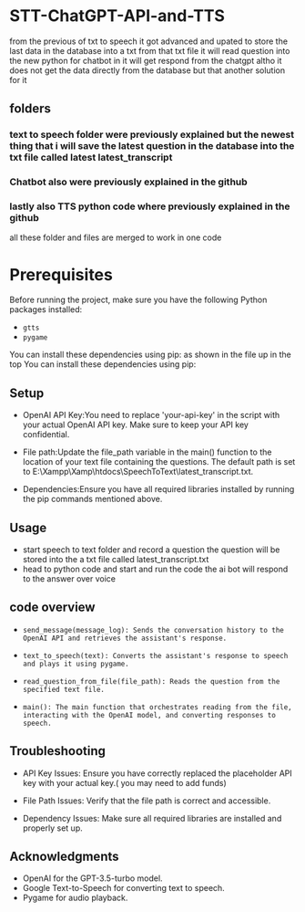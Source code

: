 # STT-ChatGPT-API-and-TTS


from the previous of txt to speech it got advanced and upated to store the last data in the database into a txt from that txt file it will read question into the new python for chatbot in it will get respond from the chatgpt altho it does not get the data directly from the database but that another solution for it 


## folders
### text to speech folder were previously explained but the newest thing that i will save the latest question in the database into the txt file called latest latest_transcript
### Chatbot also were previously explained in the github 
### lastly also TTS python code where previously explained in the github 
all these folder and files are merged to work in one code 



# Prerequisites

Before running the project, make sure you have the following Python packages installed:

- `gtts`
- `pygame`

You can install these dependencies using pip: as shown in the file up in the top 
You can install these dependencies using pip:

## Setup
- OpenAI API Key:You need to replace 'your-api-key' in the script with your actual OpenAI API key. Make sure to keep your API key confidential.

- File path:Update the file_path variable in the main() function to the location of your text file containing the questions. The default path is set to E:\\Xampp\\Xamp\\htdocs\\SpeechToText\\latest_transcript.txt.

- Dependencies:Ensure you have all required libraries installed by running the pip commands mentioned above.

## Usage
- start speech to text folder and record a question the question will be stored into the a txt file called latest_transcript.txt
- head to python code and start and run the code the ai bot will respond to the answer over voice 


## code overview 
- `send_message(message_log): Sends the conversation history to the OpenAI API and retrieves the assistant's response.`

- `text_to_speech(text): Converts the assistant's response to speech and plays it using pygame.`

- `read_question_from_file(file_path): Reads the question from the specified text file.`

- `main(): The main function that orchestrates reading from the file, interacting with the OpenAI model, and converting responses to speech.`

## Troubleshooting

- API Key Issues: Ensure you have correctly replaced the placeholder API key with your actual key.( you may need to add funds) 

- File Path Issues: Verify that the file path is correct and accessible.

- Dependency Issues: Make sure all required libraries are installed and properly set up.


## Acknowledgments

- OpenAI for the GPT-3.5-turbo model.
- Google Text-to-Speech for converting text to speech.
- Pygame for audio playback.


